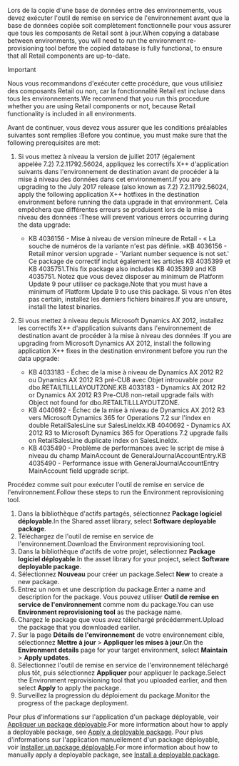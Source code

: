 <span data-ttu-id="c6b45-101">Lors de la copie d'une base de données entre des environnements, vous devez exécuter l'outil de remise en service de l'environnement avant que la base de données copiée soit complètement fonctionnelle pour vous assurer que tous les composants de Retail sont à jour.</span><span class="sxs-lookup"><span data-stu-id="c6b45-101">When copying a database between environments, you will need to run the environment re-provisioning tool before the copied database is fully functional, to ensure that all Retail components are up-to-date.</span></span>

> [!IMPORTANT]
> <span data-ttu-id="c6b45-102">Nous vous recommandons d'exécuter cette procédure, que vous utilisiez des composants Retail ou non, car la fonctionnalité Retail est incluse dans tous les environnements.</span><span class="sxs-lookup"><span data-stu-id="c6b45-102">We recommend that you run this procedure whether you are using Retail components or not, because Retail functionality is included in all environments.</span></span> 

<span data-ttu-id="c6b45-103">Avant de continuer, vous devez vous assurer que les conditions préalables suivantes sont remplies :</span><span class="sxs-lookup"><span data-stu-id="c6b45-103">Before you continue, you must make sure that the following prerequisites are met:</span></span>
1. <span data-ttu-id="c6b45-104">Si vous mettez à niveau la version de juillet 2017 (également appelée 7.2) 7.2.11792.56024, appliquez les correctifs X++ d'application suivants dans l'environnement de destination avant de procéder à la mise à niveau des données dans cet environnement.</span><span class="sxs-lookup"><span data-stu-id="c6b45-104">If you are upgrading to the July 2017 release (also known as 7.2) 7.2.11792.56024, apply the following application X++ hotfixes in the destination environment before running the data upgrade in that environment.</span></span> <span data-ttu-id="c6b45-105">Cela empêchera que différentes erreurs se produisent lors de la mise à niveau des données :</span><span class="sxs-lookup"><span data-stu-id="c6b45-105">These will prevent various errors occurring during the data upgrade:</span></span>

    - <span data-ttu-id="c6b45-106">KB 4036156 - Mise à niveau de version mineure de Retail - « La souche de numéros de la variante n'est pas définie. »</span><span class="sxs-lookup"><span data-stu-id="c6b45-106">KB 4036156 - Retail minor version upgrade - 'Variant number sequence is not set.'</span></span> <span data-ttu-id="c6b45-107">Ce package de correctif inclut également les articles KB 4035399 et KB 4035751.</span><span class="sxs-lookup"><span data-stu-id="c6b45-107">This fix package also includes KB 4035399 and KB 4035751.</span></span> <span data-ttu-id="c6b45-108">Notez que vous devez disposer au minimum de Platform Update 9 pour utiliser ce package.</span><span class="sxs-lookup"><span data-stu-id="c6b45-108">Note that you must have a minimum of Platform Update 9 to use this package.</span></span> <span data-ttu-id="c6b45-109">Si vous n'en êtes pas certain, installez les derniers fichiers binaires.</span><span class="sxs-lookup"><span data-stu-id="c6b45-109">If you are unsure, install the latest binaries.</span></span>
    
2. <span data-ttu-id="c6b45-110">Si vous mettez à niveau depuis Microsoft Dynamics AX 2012, installez les correctifs X++ d'application suivants dans l'environnement de destination avant de procéder à la mise à niveau des données :</span><span class="sxs-lookup"><span data-stu-id="c6b45-110">If you are upgrading from Microsoft Dynamics AX 2012, install the following application X++ fixes in the destination environment before you run the data upgrade:</span></span>
    - <span data-ttu-id="c6b45-111">KB 4033183 - Échec de la mise à niveau de Dynamics AX 2012 R2 ou Dynamics AX 2012 R3 pré-CU8 avec Objet introuvable pour dbo.RETAILTILLLAYOUTZONE.</span><span class="sxs-lookup"><span data-stu-id="c6b45-111">KB 4033183 - Dynamics AX 2012 R2 or Dynamics AX 2012 R3 Pre-CU8 non-retail upgrade fails with Object not found for dbo.RETAILTILLLAYOUTZONE.</span></span>
    - <span data-ttu-id="c6b45-112">KB 4040692 - Échec de la mise à niveau de Dynamics AX 2012 R3 vers Microsoft Dynamics 365 for Operations 7.2 sur l'index en double RetailSalesLine sur SalesLineIdx.</span><span class="sxs-lookup"><span data-stu-id="c6b45-112">KB 4040692 - Dynamics AX 2012 R3 to Microsoft Dynamics 365 for Operations 7.2 upgrade fails on RetailSalesLine duplicate index on SalesLineIdx.</span></span>
    - <span data-ttu-id="c6b45-113">KB 4035490 - Problème de performances avec le script de mise à niveau du champ MainAccount de GeneralJournalAccountEntry.</span><span class="sxs-lookup"><span data-stu-id="c6b45-113">KB 4035490 - Performance issue with GeneralJournalAccountEntry MainAccount field upgrade script.</span></span>


<span data-ttu-id="c6b45-114">Procédez comme suit pour exécuter l'outil de remise en service de l'environnement.</span><span class="sxs-lookup"><span data-stu-id="c6b45-114">Follow these steps to run the Environment reprovisioning tool.</span></span>

1. <span data-ttu-id="c6b45-115">Dans la bibliothèque d'actifs partagés, sélectionnez **Package logiciel déployable**.</span><span class="sxs-lookup"><span data-stu-id="c6b45-115">In the Shared asset library, select **Software deployable package**.</span></span>
2. <span data-ttu-id="c6b45-116">Téléchargez de l'outil de remise en service de l'environnement.</span><span class="sxs-lookup"><span data-stu-id="c6b45-116">Download the Environment reprovisioning tool.</span></span>
3. <span data-ttu-id="c6b45-117">Dans la bibliothèque d'actifs de votre projet, sélectionnez **Package logiciel déployable**.</span><span class="sxs-lookup"><span data-stu-id="c6b45-117">In the asset library for your project, select **Software deployable package**.</span></span>
4. <span data-ttu-id="c6b45-118">Sélectionnez **Nouveau** pour créer un package.</span><span class="sxs-lookup"><span data-stu-id="c6b45-118">Select **New** to create a new package.</span></span>
5. <span data-ttu-id="c6b45-119">Entrez un nom et une description du package.</span><span class="sxs-lookup"><span data-stu-id="c6b45-119">Enter a name and description for the package.</span></span> <span data-ttu-id="c6b45-120">Vous pouvez utiliser **Outil de remise en service de l'environnement** comme nom du package.</span><span class="sxs-lookup"><span data-stu-id="c6b45-120">You can use **Environment reprovisioning tool** as the package name.</span></span>
6. <span data-ttu-id="c6b45-121">Chargez le package que vous avez téléchargé précédemment.</span><span class="sxs-lookup"><span data-stu-id="c6b45-121">Upload the package that you downloaded earlier.</span></span>
7. <span data-ttu-id="c6b45-122">Sur la page **Détails de l'environnement** de votre environnement cible, sélectionnez **Mettre à jour** > **Appliquer les mises à jour**.</span><span class="sxs-lookup"><span data-stu-id="c6b45-122">On the **Environment details** page for your target environment, select **Maintain** > **Apply updates**.</span></span>
8. <span data-ttu-id="c6b45-123">Sélectionnez l'outil de remise en service de l'environnement téléchargé plus tôt, puis sélectionnez **Appliquer** pour appliquer le package.</span><span class="sxs-lookup"><span data-stu-id="c6b45-123">Select the Environment reprovisioning tool that you uploaded earlier, and then select **Apply** to apply the package.</span></span>
9. <span data-ttu-id="c6b45-124">Surveillez la progression du déploiement du package.</span><span class="sxs-lookup"><span data-stu-id="c6b45-124">Monitor the progress of the package deployment.</span></span> 

<span data-ttu-id="c6b45-125">Pour plus d'informations sur l'application d'un package déployable, voir [Appliquer un package déployable](../deployment/create-apply-deployable-package.md).</span><span class="sxs-lookup"><span data-stu-id="c6b45-125">For more information about how to apply a deployable package, see [Apply a deployable package](../deployment/create-apply-deployable-package.md).</span></span> <span data-ttu-id="c6b45-126">Pour plus d'informations sur l'application manuellement d'un package déployable, voir [Installer un package déployable](../deployment/install-deployable-package.md).</span><span class="sxs-lookup"><span data-stu-id="c6b45-126">For more information about how to manually apply a deployable package, see [Install a deployable package](../deployment/install-deployable-package.md).</span></span>
